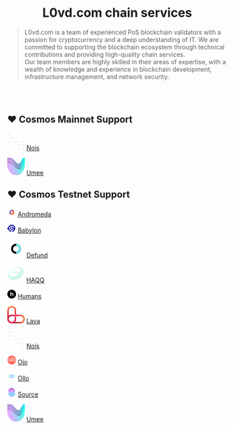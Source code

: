 <h1 align="center">L0vd.com chain services</h1>

> L0vd.com is a team of experienced PoS blockchain validators with a passion for cryptocurrency and a deep understanding of IT. We are committed to supporting the blockchain ecosystem through technical contributions and providing high-quality chain services. </br>
> Our team members are highly skilled in their areas of expertise, with a wealth of knowledge and experience in blockchain development, infrastructure management, and network security.

<br/><br/>

## :heart: Cosmos Mainnet Support

<img src="https://raw.githubusercontent.com/L0vd/image-content/main/gitbook-logos/nois.svg" data-size="line"> [Nois](mainnet/nois/)

<img src="https://raw.githubusercontent.com/L0vd/image-content/main/gitbook-logos/umee.svg" data-size="line"> [Umee](mainnet/umee/)


## :heart: Cosmos Testnet Support

<img src="https://raw.githubusercontent.com/L0vd/image-content/main/gitbook-logos/andromeda.png" data-size="line"> [Andromeda](testnet/andromeda/)

<img src="https://raw.githubusercontent.com/ShKmTr/test2/main/babylon.png" alt="" data-size="line"> [Babylon](testnet/babylon/)

<img src="https://raw.githubusercontent.com/L0vd/image-content/main/gitbook-logos/defund.svg" data-size="line"> [Defund](testnet/defund/)

<img src="https://raw.githubusercontent.com/L0vd/image-content/main/gitbook-logos/haqq.svg" data-size="line"> [HAQQ](testnet/haqq/)

<img src="https://raw.githubusercontent.com/L0vd/image-content/main/gitbook-logos/humans.png" data-size="line"> [Humans](testnet/humans/)

<img src="https://raw.githubusercontent.com/L0vd/image-content/main/gitbook-logos/lava.svg" data-size="line"> [Lava](testnet/lava/)

<img src="https://raw.githubusercontent.com/L0vd/image-content/main/gitbook-logos/nois.svg" data-size="line"> [Nois](testnet/nois/)

<img src="https://raw.githubusercontent.com/L0vd/image-content/main/gitbook-logos/ojo.png" data-size="line"> [Ojo](testnet/ojo/)

<img src="https://raw.githubusercontent.com/L0vd/image-content/main/gitbook-logos/ollo.png" data-size="line"> [Ollo](testnet/ollo/)

<img src="https://raw.githubusercontent.com/L0vd/image-content/main/gitbook-logos/source.png" width="20" data-size="line"> [Source](testnet/source/)

<img src="https://raw.githubusercontent.com/L0vd/image-content/main/gitbook-logos/umee.svg" data-size="line"> [Umee](testnet/umee/)
